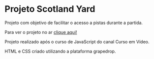 # Projeto Scotland Yard
 
Projeto com objetivo de facilitar o acesso a pistas durante a partida.

Para ver o projeto no ar [clique aqui!](https://luizfverissimo.github.io/project-scotlandyard/)

Projeto realizado após o curso de JavaScript do canal Curso em Vídeo.

HTML e CSS criado utilizando a plataforma grapedrop.
